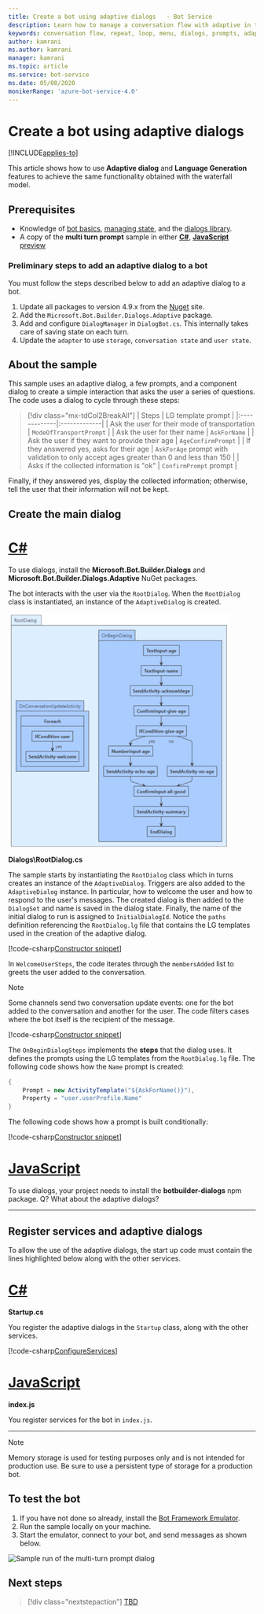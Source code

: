 ```yaml
---
title: Create a bot using adaptive dialogs   - Bot Service
description: Learn how to manage a conversation flow with adaptive in the Bot Framework SDK.
keywords: conversation flow, repeat, loop, menu, dialogs, prompts, adaptive, language generation
author: kamrani
ms.author: kamrani
manager: kamrani
ms.topic: article
ms.service: bot-service
ms.date: 05/08/2020
monikerRange: 'azure-bot-service-4.0'
---
```


# Create a bot using adaptive dialogs  

[!INCLUDE[applies-to](../includes/applies-to.md)]

This article shows how to use **Adaptive dialog** and **Language Generation** features to achieve the same functionality obtained with the waterfall model.

## Prerequisites

- Knowledge of [bot basics][concept-basics], [managing state][concept-state], and the [dialogs library][concept-dialogs].
- A copy of the **multi turn prompt** sample in either [**C#**][cs-sample], [**JavaScript** preview][js-sample]

### Preliminary steps to add an adaptive dialog to a bot

You must follow the steps described below to add an adaptive dialog to a bot.

1. Update all packages to version 4.9.x from the [Nuget](https://www.nuget.org/) site.
1. Add the `Microsoft.Bot.Builder.Dialogs.Adaptive` package.
1. Add and configure `DialogManager` in `DialogBot.cs`. This internally takes care of saving state on each turn.
1. Update the `adapter` to use `storage`, `conversation state` and `user state`.

## About the sample

This sample uses an adaptive dialog, a few prompts, and a component dialog to create a simple interaction that asks the user a series of questions. The code uses a dialog to cycle through these steps:

> [!div class="mx-tdCol2BreakAll"]
> | Steps        | LG template prompt  |
> |:-------------|:-------------|
> | Ask the user for their mode of transportation | `ModeOfTransportPrompt` |
> | Ask the user for their name | `AskForName` |
> | Ask the user if they want to provide their age | `AgeConfirmPrompt` |
> | If they answered yes, asks for their age | `AskForAge` prompt with validation to only accept ages greater than 0 and less than 150 |
> | Asks if the collected information is "ok" | `ConfirmPrompt` prompt |

Finally, if they answered yes, display the collected information; otherwise, tell the user that their information will not be kept.

## Create the main dialog

# [C#](#tab/csharp)

To use dialogs, install the **Microsoft.Bot.Builder.Dialogs** and **Microsoft.Bot.Builder.Dialogs.Adaptive** NuGet packages.

The bot interacts with the user via the `RootDialog`. When the `RootDialog` class is instantiated, an instance of the `AdaptiveDialog` is created.

![Root dialog](media/bot-builder-root-dialog-adaptive.png)


**Dialogs\RootDialog.cs**

The sample starts by instantiating the `RootDialog` class which in turns
creates an instance of the `AdaptiveDialog`.
Triggers are also added to the `AdaptiveDialog` instance. In particular, how to welcome the user and how to respond to the user's messages. The created dialog is then added to the `DialogSet` and name is saved in the dialog state. Finally, the name of the initial dialog to run is assigned to `InitialDialogId`. Notice the `paths` definition referencing the `RootDialog.lg` file that contains the LG templates used in the creation of the adaptive dialog.

[!code-csharp[Constructor snippet](~/../botbuilder-samples-adaptive/experimental/adaptive-dialog/csharp_dotnetcore/01.multi-turn-prompt/Dialogs/RootDialog.cs?range=18-49&highlight=6-25)]

In `WelcomeUserSteps`, the code iterates through the `membersAdded` list to greets the user added to the conversation.

> [!NOTE]
> Some channels send two conversation update events: one for the bot added to the conversation and another for the user.
> The code filters cases where the bot itself is the recipient of the message.

[!code-csharp[Constructor snippet](~/../botbuilder-samples-adaptive/experimental/adaptive-dialog/csharp_dotnetcore/01.multi-turn-prompt/Dialogs/RootDialog.cs?range=51-75&highlight=13-20)]

The `OnBeginDialogSteps` implements the **steps** that the dialog uses. It defines the prompts using the LG templates from the `RootDialog.lg` file. The following code shows how the `Name` prompt is created:

```csharp
{
    Prompt = new ActivityTemplate("${AskForName()}"),
    Property = "user.userProfile.Name"
}

```

The following code shows how a prompt is built conditionally:

[!code-csharp[Constructor snippet](~/../botbuilder-samples-adaptive/experimental/adaptive-dialog/csharp_dotnetcore/01.multi-turn-prompt/Dialogs/RootDialog.cs?range=102-130)]


# [JavaScript](#tab/javascript)

To use dialogs, your project needs to install the **botbuilder-dialogs** npm package. Q? What about the adaptive dialogs?


---

## Register services and adaptive dialogs

To allow the use of the adaptive dialogs, the start up code must contain the lines highlighted below along with the other services.

# [C#](#tab/csharp)

**Startup.cs**

You register the adaptive dialogs in the `Startup` class, along with the other services.

[!code-csharp[ConfigureServices](~/../botbuilder-samples-adaptive/experimental/adaptive-dialog/csharp_dotnetcore/01.multi-turn-prompt/Startup.cs?range=21-54&highlight=5-15)]


# [JavaScript](#tab/javascript)

**index.js**

You register services for the bot in `index.js`.

---

> [!NOTE]
> Memory storage is used for testing purposes only and is not intended for production use.
> Be sure to use a persistent type of storage for a production bot.


## To test the bot

1. If you have not done so already, install the [Bot Framework Emulator](https://aka.ms/bot-framework-emulator-readme).
1. Run the sample locally on your machine.
1. Start the emulator, connect to your bot, and send messages as shown below.

![Sample run of the multi-turn prompt dialog](../media/emulator-v4/multi-turn-prompt-adaptive.png)

## Next steps

> [!div class="nextstepaction"]
> [TBD](bot-builder-howto-v4-luis.md)

<!-- Footnote-style links -->

[concept-basics]: bot-builder-basics.md
[concept-state]: bot-builder-concept-state.md
[concept-dialogs]: bot-builder-concept-dialog.md

[prompting]: bot-builder-prompts.md
[component-dialogs]: bot-builder-compositcontrol.md

[cs-sample]: https://github.com/microsoft/BotBuilder-Samples/tree/vishwac/r9/js/experimental/adaptive-dialog/csharp_dotnetcore/01.multi-turn-prompt
[js-sample]: https://github.com/microsoft/BotBuilder-Samples/tree/vishwac/r9/js/experimental/adaptive-dialog/javascript_nodejs/01.multi-turn-prompt

